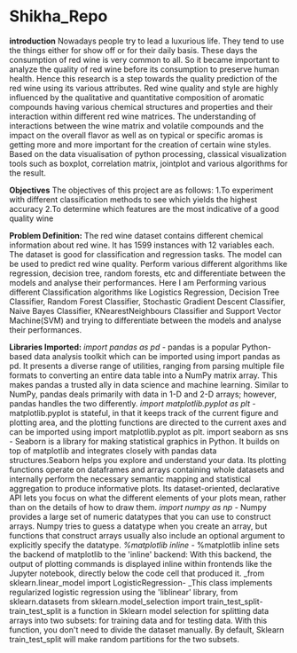 # Shikha_Repo
**introduction**
Nowadays people try to lead a luxurious life. They tend to use the things either for show off or for
their daily basis. These days the consumption of red wine is very common to all. So it became important to
analyze the quality of red wine before its consumption to preserve human health. Hence this research is a step
towards the quality prediction of the red wine using its various attributes. Red wine quality and style are
highly influenced by the qualitative and quantitative composition of aromatic compounds having various
chemical structures and properties and their interaction within different red wine matrices. The understanding
of interactions between the wine matrix and volatile compounds and the impact on the overall flavor as well
as on typical or specific aromas is getting more and more important for the creation of certain wine styles.
Based on the data visualisation of python processing, classical visualization tools such as boxplot, correlation
matrix, jointplot and various algorithms for the result.

**Objectives**
The objectives of this project are as follows:
 1.To experiment with different classification methods to see which yields the highest accuracy
 2.To determine which features are the most indicative of a good quality wine 

**Problem Definition:**
 The red wine dataset contains different chemical information about red wine. It has 1599 instances
with 12 variables each. The dataset is good for classification and regression tasks. The model can be used to
predict red wine quality. Perform various different algorithms like regression, decision tree, random forests,
etc and differentiate between the models and analyse their performances.
Here I am Performing various different Classification algorithms like Logistics Regression, Decision Tree
Classifier, Random Forest Classifier, Stochastic Gradient Descent Classifier, Naive Bayes Classifier, KNearestNeighbours Classifier and Support Vector Machine(SVM) and trying to differentiate between the
models and analyse their performances. 

**Libraries Imported:**
_import pandas as pd -_ pandas is a popular Python-based data analysis toolkit which can be imported
using import pandas as pd. It presents a diverse range of utilities, ranging from parsing multiple file formats
to converting an entire data table into a NumPy matrix array. This makes pandas a trusted ally in data
science and machine learning. Similar to NumPy, pandas deals primarily with data in 1-D and 2-D arrays;
however, pandas handles the two differently.
_import matplotlib.pyplot as plt -_ matplotlib.pyplot is stateful, in that it keeps track of the current
figure and plotting area, and the plotting functions are directed to the current axes and can be imported
using import matplotlib.pyplot as plt.
import seaborn as sns - Seaborn is a library for making statistical graphics in Python. It builds on top
of matplotlib and integrates closely with pandas data structures.Seaborn helps you explore and understand
your data. Its plotting functions operate on dataframes and arrays containing whole datasets and internally
perform the necessary semantic mapping and statistical aggregation to produce informative plots. Its
dataset-oriented, declarative API lets you focus on what the different elements of your plots mean, rather
than on the details of how to draw them.
_import numpy as np_ - Numpy provides a large set of numeric datatypes that you can use to construct
arrays. Numpy tries to guess a datatype when you create an array, but functions that construct arrays usually
also include an optional argument to explicitly specify the datatype.
_%matplotlib inline_ - %matplotlib inline sets the backend of matplotlib to the 'inline' backend: With this
backend, the output of plotting commands is displayed inline within frontends like the Jupyter notebook,
directly below the code cell that produced it.
_from sklearn.linear_model import LogisticRegression- _This class implements
regularized logistic regression using the 'liblinear' library, from sklearn.datasets
from sklearn.model_selection import train_test_split- train_test_split is a function in Sklearn
model selection for splitting data arrays into two subsets: for training data and for testing data. With this
function, you don't need to divide the dataset manually. By default, Sklearn train_test_split will make
random partitions for the two subsets. 
